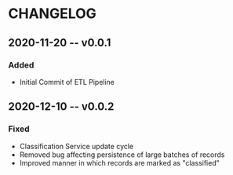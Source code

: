 # CHANGELOG

## 2020-11-20 -- v0.0.1
### Added
- Initial Commit of ETL Pipeline

## 2020-12-10 -- v0.0.2
### Fixed
- Classification Service update cycle
- Removed bug affecting persistence of large batches of records
- Improved manner in which records are marked as "classified"